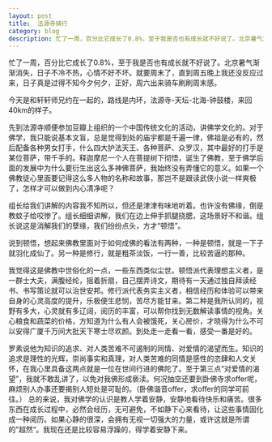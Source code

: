 ```yaml
---
layout: post
title:  法源寺骑行
category: blog
description: 忙了一周，百分比它成长了0.8%，至于我是否也有成长就不好说了。北京暑气渐渐消失，日子不冷不热，心情不好不坏。就要周末了，直到周五晚上我还没反应过来，日子真是过得不知今夕何夕，正好，周六出来骑车刷刷周末感。
---
```


忙了一周，百分比它成长了0.8%，至于我是否也有成长就不好说了。北京暑气渐渐消失，日子不冷不热，心情不好不坏。就要周末了，直到周五晚上我还没反应过来，日子真是过得不知今夕何夕，正好，周六出来骑车刷刷周末感。

今天是和轩轩师兄约在一起的，路线是内环，法源寺-天坛-北海-钟鼓楼，来回40km的样子。

先到法源寺顺便参加豆瓣上组织的一个中国传统文化的活动，讲佛学文化的。对于佛学，我只能说基本文盲，总是觉得到处的庙宇都是千遍一律，佛祖是必有的，然后配备各种男女打手，什么四大护法天王、各种菩萨、众罗汉，其中最好的打手是某位菩萨，带千手的。释迦摩尼一个人在菩提树下彻悟，诞生了佛教，至于佛学后面的发展中为什么要衍生出这么多神佛菩萨，我始终没有弄懂它的意义。如果一个佛教徒心里面要记得这么多人物的名称和故事，那岂不是跟读武侠小说一样爽极了，怎样才可以做到内心清净呢？

组长给我们讲解的内容我不知所以，但还是津津有味地听着。也许没有佛缘，倒是教蚊子给咬惨了。组长细细讲解，我们在边上伸手抓腿挠腮，这场景好不和谐。组长说这是消解我们的孽缘，我们纷纷点头，方才“顿悟”。

说到顿悟，想起来佛教里面对于如何成佛的看法有两种，一种是顿悟，就是一下子就羽化成仙了。另一种是修行，就是粗茶淡饭，一行一善，比较苦逼的那种。

我觉得这是佛教中世俗化的一点，一些东西类似尘世。顿悟派代表理想主义者，是一群士大夫，满腹经纶，摇着折扇，自己摆弄诗文，期待有一天通过独自拜读经书、书写策论就可以治世安邦。修行派代表务实主义者，相信经历和体验可以带来自身的心灵高度的提升，乐极便生悲悯，苦尽方能甘来。第二种是我所认同的，视野有多大，心灵就有多辽阔，阅历的丰富，可以帮你找到无数解读事情的视角。关心粮食和蔬菜的价格，方知道为什么有人会被饿死，关心房价，才晓得为什么不可以安得广厦千万间大批天下寒士尽欢颜。到处走一走看一看，感受一番是好的。

罗素说他为知识的追求、对人类苦难不可遏制的同情、对爱情的渴望而生。知识的追求是理性的光辉，崇尚事实和真理，对人类苦难的同情是感性的恣肆和人文关怀，在我心里具备这两点就是一位在世间行进的佛陀了。至于第三点“对爱情的渴望”，我就不敢乱讲了，以免对我佛形成亵渎。何况抽空还要到卧佛寺求offer呢，麻烦别人办事还要揭别人短处是可耻的。（卧佛谐音offer，求offer的同学可前往。）
总的来说，我对佛学的认识是教人学着安静，安静地看待快乐和痛苦。很多东西在成长过程中，必然会经历，无可避免，不如静下心来看待，让这些事情固化成一种阅历。如果心静的很深，会拥有无视一切强大的力量，或许这就是所谓的”超然“。我现在还是比较容易浮躁的，得学着安静下来。